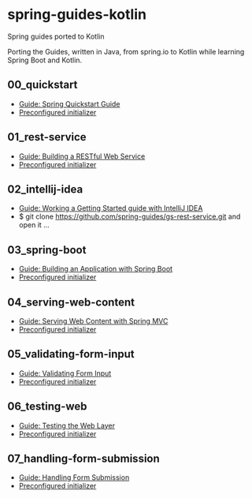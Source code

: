 # spring-guides-kotlin
Spring guides ported to Kotlin

Porting the Guides, written in Java, from spring.io to Kotlin while learning Spring Boot and Kotlin.

## 00_quickstart
- [Guide: Spring Quickstart Guide](https://spring.io/quickstart)
- [Preconfigured initializer](https://start.spring.io/#!type=gradle-project&language=kotlin&platformVersion=2.5.2.RELEASE&packaging=jar&jvmVersion=11&groupId=de.kubisflo&artifactId=quickstart&name=quickstart&description=Demo%20project%20for%20Spring%20Boot&packageName=de.kubisflo.quickstart&dependencies=web)

## 01_rest-service
- [Guide: Building a RESTful Web Service](https://spring.io/guides/gs/rest-service/)
- [Preconfigured initializer](https://start.spring.io/#!type=gradle-project&language=kotlin&platformVersion=2.5.2.RELEASE&packaging=jar&jvmVersion=11&groupId=de.kubisflo&artifactId=rest-service&name=rest-service&description=Demo%20project%20for%20Spring%20Boot&packageName=de.kubisflo.rest-service&dependencies=web)

## 02_intellij-idea
- [Guide: Working a Getting Started guide with IntelliJ IDEA](https://spring.io/guides/gs/intellij-idea/)
- $ git clone https://github.com/spring-guides/gs-rest-service.git and open it ...

## 03_spring-boot
- [Guide: Building an Application with Spring Boot](https://spring.io/guides/gs/spring-boot/)
- [Preconfigured initializer](https://start.spring.io/#!type=gradle-project&language=kotlin&platformVersion=2.5.3.RELEASE&packaging=jar&jvmVersion=11&groupId=de.kubisflo&artifactId=spring-boot&name=spring-boot&description=Demo%20project%20for%20Spring%20Boot&packageName=de.kubisflo.spring-boot&dependencies=web)

## 04_serving-web-content
- [Guide: Serving Web Content with Spring MVC](https://spring.io/guides/gs/serving-web-content/)
- [Preconfigured initializer](https://start.spring.io/#!type=gradle-project&language=kotlin&platformVersion=2.5.3.RELEASE&packaging=jar&jvmVersion=11&groupId=de.kubisflo&artifactId=serving-web-content&name=serving-web-content&description=Demo%20project%20for%20Spring%20Boot&packageName=de.kubisflo.serving-web-content&dependencies=web,thymeleaf,devtools)

## 05_validating-form-input
- [Guide: Validating Form Input](https://spring.io/guides/gs/validating-form-input/)
- [Preconfigured initializer](https://start.spring.io/#!type=gradle-project&language=kotlin&platformVersion=2.5.3.RELEASE&packaging=jar&jvmVersion=11&groupId=de.kubisflo&artifactId=validating-form-input&name=validating-form-input&description=Demo%20project%20for%20Spring%20Boot&packageName=de.kubisflo.validating-form-input&dependencies=web,thymeleaf,validation)

## 06_testing-web
- [Guide: Testing the Web Layer](https://spring.io/guides/gs/testing-web/)
- [Preconfigured initializer](https://start.spring.io/#!type=gradle-project&language=kotlin&platformVersion=2.5.3.RELEASE&packaging=jar&jvmVersion=11&groupId=de.kubisflo&artifactId=testing-web&name=testing-web&description=Demo%20project%20for%20Spring%20Boot&packageName=de.kubisflo.testing-web&dependencies=web)

## 07_handling-form-submission
- [Guide: Handling Form Submission](https://spring.io/guides/gs/handling-form-submission/)
- [Preconfigured initializer](https://start.spring.io/#!type=gradle-project&language=kotlin&platformVersion=2.5.3&packaging=jar&jvmVersion=11&groupId=de.kubisflo&artifactId=handling-form-submission&name=handling-form-submission&description=Demo%20project%20for%20Spring%20Boot&packageName=de.kubisflo.handling-form-submission&dependencies=web,thymeleaf)
